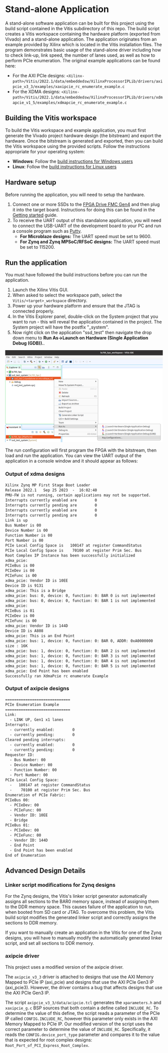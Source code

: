 # Stand-alone Application

A stand-alone software application can be built for this project using the build script contained in the 
Vitis subdirectory of this repo. The build script creates a Vitis workspace containing the hardware platform 
(exported from Vivado) and a stand-alone application. The application originates from an example provided by 
Xilinx which is located in the Vitis installation files.
The program demonstrates basic usage of the stand-alone driver including how to check link-up, link speed, 
the number of lanes used, as well as how to perform PCIe enumeration. The original example applications can 
be found here:

* For the AXI PCIe designs:
  `<Xilinx-path>/Vitis/2022.1/data/embeddedsw/XilinxProcessorIPLib/drivers/axipcie_v3_3/examples/xaxipcie_rc_enumerate_example.c`
* For the XDMA designs:
  `<Xilinx-path>/Vitis/2022.1/data/embeddedsw/XilinxProcessorIPLib/drivers/xdmapcie_v1_5/examples/xdmapcie_rc_enumerate_example.c`

## Building the Vitis workspace

To build the Vitis workspace and example application, you must first generate
the Vivado project hardware design (the bitstream) and export the hardware.
Once the bitstream is generated and exported, then you can build the
Vitis workspace using the provided scripts. Follow the instructions appropriate for your
operating system:

* **Windows**: Follow the [build instructions for Windows users](/build_instructions.md#windows-users)
* **Linux**: Follow the [build instructions for Linux users](/build_instructions.md#linux-users)

## Hardware setup

Before running the application, you will need to setup the hardware.

1. Connect one or more SSDs to the [FPGA Drive FMC Gen4] and then plug it into the target board.
   Instructions for doing this can be found in the 
   [Getting started](https://www.fpgadrive.com/docs/fpga-drive-fmc-gen4/getting-started/) guide.
2. To receive the UART output of this standalone application, you will need to connect the
   USB-UART of the development board to your PC and run a console program such as 
   [Putty].
   * **For Microblaze designs:** The UART speed must be set to 9600.
   * **For Zynq and Zynq MPSoC/RFSoC designs:** The UART speed must be set to 115200.


## Run the application

You must have followed the build instructions before you can run the application.

1. Launch the Xilinx Vitis GUI.
2. When asked to select the workspace path, select the `Vitis/<target>_workspace` directory.
3. Power up your hardware platform and ensure that the JTAG is connected properly.
4. In the Vitis Explorer panel, double-click on the System project that you want to run -
   this will reveal the application contained in the project. The System project will have 
   the postfix "_system".
5. Now right click on the application "ssd_test" then navigate the
   drop down menu to **Run As->Launch on Hardware (Single Application Debug (GDB)).**.

![Vitis Launch on hardware](images/vitis-launch-on-hardware.png)

The run configuration will first program the FPGA with the bitstream, then load and run the 
application. You can view the UART output of the application in a console window and it should
appear as follows:

### Output of xdma designs

```none
Xilinx Zynq MP First Stage Boot Loader
Release 2022.1   Sep 25 2023  -  16:02:40
PMU-FW is not running, certain applications may not be supported.
Interrupts currently enabled are        0
Interrupts currently pending are        0
Interrupts currently enabled are        0
Interrupts currently pending are        0
Link is up
Bus Number is 00
Device Number is 00
Function Number is 00
Port Number is 00
PCIe Local Config Space is   100147 at register CommandStatus
PCIe Local Config Space is    70100 at register Prim Sec. Bus
Root Complex IP Instance has been successfully initialized
xdma_pcie:
PCIeBus is 00
PCIeDev is 00
PCIeFunc is 00
xdma_pcie: Vendor ID is 10EE
Device ID is 9131
xdma_pcie: This is a Bridge
xdma_pcie: bus: 0, device: 0, function: 0: BAR 0 is not implemented
xdma_pcie: bus: 0, device: 0, function: 0: BAR 1 is not implemented
xdma_pcie:
PCIeBus is 01
PCIeDev is 00
PCIeFunc is 00
xdma_pcie: Vendor ID is 144D
Device ID is A808
xdma_pcie: This is an End Point
xdma_pcie: bus: 1, device: 0, function: 0: BAR 0, ADDR: 0xA0000000 size : 16K
xdma_pcie: bus: 1, device: 0, function: 0: BAR 2 is not implemented
xdma_pcie: bus: 1, device: 0, function: 0: BAR 3 is not implemented
xdma_pcie: bus: 1, device: 0, function: 0: BAR 4 is not implemented
xdma_pcie: bus: 1, device: 0, function: 0: BAR 5 is not implemented
xdma_pcie: End Point has been enabled
Successfully ran XdmaPcie rc enumerate Example
```

### Output of axipcie designs

```none
=============================
PCIe Enumeration Example
=============================
Link:
  - LINK UP, Gen1 x1 lanes
Interrupts:
  - currently enabled:        0
  - currently pending:        0
Cleared pending interrupts:
  - currently enabled:        0
  - currently pending:        0
Requester ID:
  - Bus Number: 00
  - Device Number: 00
  - Function Number: 00
  - Port Number: 00
PCIe Local Config Space:
  -   100147 at register CommandStatus
  -    70100 at register Prim Sec. Bus
Enumeration of PCIe Fabric:
PCIeBus 00:
  - PCIeDev: 00
  - PCIeFunc: 00
  - Vendor ID: 10EE
  - Bridge
PCIeBus 01:
  - PCIeDev: 00
  - PCIeFunc: 00
  - Vendor ID: 144D
  - End Point
  - End Point has been enabled
End of Enumeration
```

## Advanced Design Details

### Linker script modifications for Zynq designs

For the Zynq designs, the Vitis's linker script generator automatically assigns all sections
to the BAR0 memory space, instead of assigning them to the DDR memory space. This causes 
failure of the application to run, when booted from SD card or JTAG. To overcome this problem,
the Vitis build script modifies the generated linker script and correctly assigns the sections
to DDR memory.

If you want to manually create an application in the Vitis for one of the Zynq designs,
you will have to manually modify the automatically generated linker script, and set all sections
to DDR memory.

### axipcie driver

This project uses a modified version of the axipcie driver.

The `axipcie_v3_3` driver is attached to designs that use the AXI Memory Mapped to PCIe IP (axi_pcie) and 
designs that use the AXI PCIe Gen3 IP (axi_pcie3). However, the driver contains a bug that affects designs
that use the AXI PCIe Gen3 IP.

The script `axipcie_v3_3/data/acipcie.tcl` generates the `xparameters.h` and `xaxipcie_g.c` BSP sources that
both contain a define called `INCLUDE_RC`. To determine the value of this define, the script reads a parameter of 
the PCIe IP called `CONFIG.INCLUDE_RC`, however this parameter only exists in the AXI Memory Mapped to PCIe IP.
Our modified version of the script uses the correct parameter to determine the value of `INCLUDE_RC`.
Specifically, it reads the `CONFIG.device_port_type` parameter and compares it to the value that is expected
for root complex designs: `Root_Port_of_PCI_Express_Root_Complex`.


[Putty]: https://www.putty.org/
[FPGA Drive FMC Gen4]: https://www.fpgadrive.com/docs/fpga-drive-fmc-gen4/overview/

